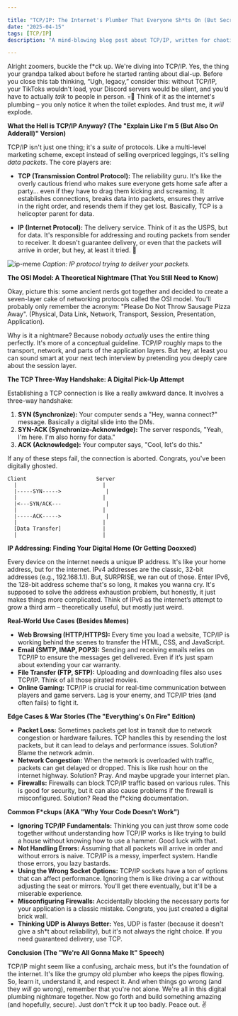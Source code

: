 ```yaml
---

title: "TCP/IP: The Internet's Plumber That Everyone Sh*ts On (But Secretly Needs)"
date: "2025-04-15"
tags: [TCP/IP]
description: "A mind-blowing blog post about TCP/IP, written for chaotic Gen Z engineers who probably learned it from TikTok."

---
```


Alright zoomers, buckle the f*ck up. We're diving into TCP/IP. Yes, the thing your grandpa talked about before he started ranting about dial-up. Before you close this tab thinking, “Ugh, legacy,” consider this: without TCP/IP, your TikToks wouldn't load, your Discord servers would be silent, and you’d have to actually *talk* to people in person. 💀🙏 Think of it as the internet's plumbing – you only notice it when the toilet explodes. And trust me, it *will* explode.

**What the Hell is TCP/IP Anyway? (The "Explain Like I'm 5 (But Also On Adderall)" Version)**

TCP/IP isn't just one thing; it's a *suite* of protocols. Like a multi-level marketing scheme, except instead of selling overpriced leggings, it's selling *data packets*. The core players are:

*   **TCP (Transmission Control Protocol):** The reliability guru. It's like the overly cautious friend who makes sure everyone gets home safe after a party... even if they have to drag them kicking and screaming. It establishes connections, breaks data into packets, ensures they arrive in the right order, and resends them if they get lost. Basically, TCP is a helicopter parent for data.

*   **IP (Internet Protocol):** The delivery service. Think of it as the USPS, but for data. It's responsible for addressing and routing packets from sender to receiver. It doesn't guarantee delivery, or even that the packets will arrive in order, but hey, at least it tried. 🤷

![ip-meme](https://i.imgflip.com/586z8s.jpg)
*Caption: IP protocol trying to deliver your packets.*

**The OSI Model: A Theoretical Nightmare (That You Still Need to Know)**

Okay, picture this: some ancient nerds got together and decided to create a seven-layer cake of networking protocols called the OSI model. You'll probably only remember the acronym: "Please Do Not Throw Sausage Pizza Away". (Physical, Data Link, Network, Transport, Session, Presentation, Application).

Why is it a nightmare? Because nobody *actually* uses the entire thing perfectly. It's more of a conceptual guideline. TCP/IP roughly maps to the transport, network, and parts of the application layers. But hey, at least you can sound smart at your next tech interview by pretending you deeply care about the session layer.

**The TCP Three-Way Handshake: A Digital Pick-Up Attempt**

Establishing a TCP connection is like a really awkward dance. It involves a three-way handshake:

1.  **SYN (Synchronize):** Your computer sends a "Hey, wanna connect?" message. Basically a digital slide into the DMs.
2.  **SYN-ACK (Synchronize-Acknowledge):** The server responds, "Yeah, I'm here. I'm also horny for data."
3.  **ACK (Acknowledge):** Your computer says, "Cool, let's do this."

If any of these steps fail, the connection is aborted. Congrats, you've been digitally ghosted.

```ascii
Client                      Server
  |                           |
  |-----SYN----->              |
  |                           |
  |<---SYN/ACK---              |
  |                           |
  |-----ACK----->              |
  |                           |
  [Data Transfer]             |
  |                           |
```

**IP Addressing: Finding Your Digital Home (Or Getting Dooxxed)**

Every device on the internet needs a unique IP address. It's like your home address, but for the internet. IPv4 addresses are the classic, 32-bit addresses (e.g., 192.168.1.1). But, SURPRISE, we ran out of those. Enter IPv6, the 128-bit address scheme that's so long, it makes you wanna cry. It's supposed to solve the address exhaustion problem, but honestly, it just makes things more complicated. Think of IPv6 as the internet’s attempt to grow a third arm – theoretically useful, but mostly just weird.

**Real-World Use Cases (Besides Memes)**

*   **Web Browsing (HTTP/HTTPS):** Every time you load a website, TCP/IP is working behind the scenes to transfer the HTML, CSS, and JavaScript.
*   **Email (SMTP, IMAP, POP3):** Sending and receiving emails relies on TCP/IP to ensure the messages get delivered. Even if it’s just spam about extending your car warranty.
*   **File Transfer (FTP, SFTP):** Uploading and downloading files also uses TCP/IP. Think of all those pirated movies.
*   **Online Gaming:** TCP/IP is crucial for real-time communication between players and game servers. Lag is your enemy, and TCP/IP tries (and often fails) to fight it.

**Edge Cases & War Stories (The "Everything's On Fire" Edition)**

*   **Packet Loss:** Sometimes packets get lost in transit due to network congestion or hardware failures. TCP handles this by resending the lost packets, but it can lead to delays and performance issues. Solution? Blame the network admin.
*   **Network Congestion:** When the network is overloaded with traffic, packets can get delayed or dropped. This is like rush hour on the internet highway. Solution? Pray. And maybe upgrade your internet plan.
*   **Firewalls:** Firewalls can block TCP/IP traffic based on various rules. This is good for security, but it can also cause problems if the firewall is misconfigured. Solution? Read the f*cking documentation.

**Common F*ckups (AKA "Why Your Code Doesn't Work")**

*   **Ignoring TCP/IP Fundamentals:** Thinking you can just throw some code together without understanding how TCP/IP works is like trying to build a house without knowing how to use a hammer. Good luck with that.
*   **Not Handling Errors:** Assuming that all packets will arrive in order and without errors is naive. TCP/IP is a messy, imperfect system. Handle those errors, you lazy bastards.
*   **Using the Wrong Socket Options:** TCP/IP sockets have a ton of options that can affect performance. Ignoring them is like driving a car without adjusting the seat or mirrors. You'll get there eventually, but it'll be a miserable experience.
*   **Misconfiguring Firewalls:** Accidentally blocking the necessary ports for your application is a classic mistake. Congrats, you just created a digital brick wall.
*   **Thinking UDP is Always Better:** Yes, UDP is faster (because it doesn't give a sh*t about reliability), but it's not always the right choice. If you need guaranteed delivery, use TCP.

**Conclusion (The "We're All Gonna Make It" Speech)**

TCP/IP might seem like a confusing, archaic mess, but it's the foundation of the internet. It's like the grumpy old plumber who keeps the pipes flowing. So, learn it, understand it, and respect it. And when things go wrong (and they *will* go wrong), remember that you're not alone. We're all in this digital plumbing nightmare together. Now go forth and build something amazing (and hopefully, secure). Just don't f*ck it up too badly. Peace out. ✌️
